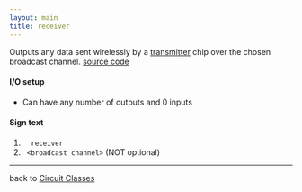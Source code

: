 ```yaml
---
layout: main
title: receiver
---
```


Outputs any data sent wirelessly by a [transmitter](Transmitter) chip over the chosen broadcast channel. 
[source code](https://github.com/eisental/BasicCircuits/blob/master/src/main/java/org/tal/basiccircuits/receiver.java)

#### I/O setup 
* Can have any number of outputs and 0 inputs

#### Sign text
1. `   receiver   `
2. `  <broadcast channel> ` (NOT optional)
***
back to [Circuit Classes](Home)
